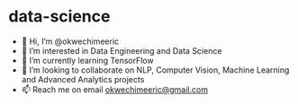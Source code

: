 # data-science
- 👋  Hi, I’m @okwechimeeric 
- 👀  I’m interested in Data Engineering and Data Science
- 🌱  I’m currently learning TensorFlow
- 🤝  I’m looking to collaborate on NLP, Computer Vision, Machine Learning and Advanced Analytics projects
- 📫  Reach me on email okwechimeeric@gmail.com

<!---
okwechimeeric/data-science is a ✨ special ✨ repository because its `README.md` (this file) appears on your GitHub profile.
You can click the Preview link to take a look at your changes.
--->
